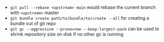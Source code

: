  - `git pull --rebase <upstream> main` would rebase the current branch with `<upstream>` master
 - `git bundle create path/to/bundle/to/create --all` for creating a bundle out of git repo
 - `git gc --aggressive --prune=now --keep-largest-pack` can be used to shrink repository size on disk if no other gc is running
